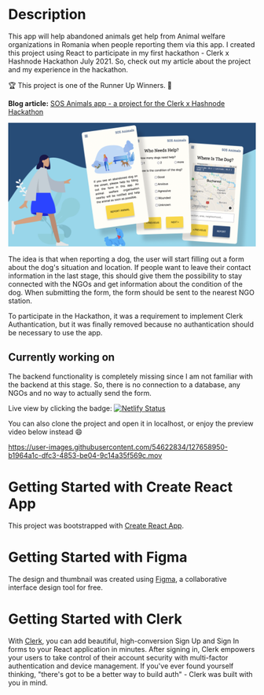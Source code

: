 # Description

This app will help abandoned animals get help from Animal welfare organizations
in Romania when people reporting them via this app.
I created this project using React to participate in my first hackathon - Clerk
x Hashnode Hackathon July 2021. So, check out my article about the project and
my experience in the hackathon.

🏆 This project is one of the Runner Up Winners. 🥳

**Blog article:** [SOS Animals app - a project for the Clerk x Hashnode Hackathon](https://yuridevat.hashnode.dev/sos-animals-hackathon-project)

![Thumbnail](https://github.com/YuriDevAT/sos-animals/blob/main/public/thumbnail-sos.png)

The idea is that when reporting a dog, the user will start filling out a form
about the dog's situation and location.
If people want to leave their contact information in the last stage, this should
give them the possibility to stay connected with the NGOs and get information
about the condition of the dog.
When submitting the form, the form should be sent to the nearest NGO station.

To participate in the Hackathon, it was a requirement to implement Clerk
Authantication, but it was finally removed because no authantication should be
necessary to use the app.

## Currently working on

The backend functionality is completely missing since I am not familiar with the
backend at this stage. So, there is no connection to a database, any NGOs and
no way to actually send the form.

Live view by clicking the badge: [![Netlify Status](https://api.netlify.com/api/v1/badges/f9a7f8d3-58ca-44ed-a038-ae8d2efd31a5/deploy-status)](https://sos-animal.netlify.app/)

You can also clone the project and open it in localhost, or enjoy the preview
video below instead :smile:

https://user-images.githubusercontent.com/54622834/127658950-b1964a1c-dfc3-4853-be04-9c14a35f569c.mov

# Getting Started with Create React App

This project was bootstrapped with [Create React App](https://github.com/facebook/create-react-app).

# Getting Started with Figma

The design and thumbnail was created using [Figma](https://www.figma.com), a
collaborative interface design tool for free.

# Getting Started with Clerk

With [Clerk](https://clerk.dev/), you can add beautiful, high-conversion Sign Up
and Sign In forms to your React application in minutes. After signing in, Clerk
empowers your users to take control of their account security with multi-factor
authentication and device management. If you've ever found yourself thinking,
"there's got to be a better way to build auth" - Clerk was built with you in mind.
